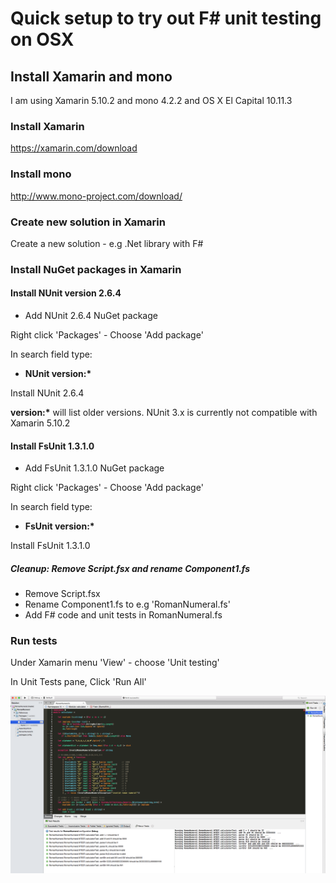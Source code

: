
# Quick setup to try out F# unit testing on OSX

## Install Xamarin and mono

I am using Xamarin 5.10.2 and mono 4.2.2 and OS X El Capital 10.11.3

### Install Xamarin

  https://xamarin.com/download

### Install mono

  http://www.mono-project.com/download/


### Create new solution in Xamarin

Create a new solution - e.g .Net library with F#

### Install NuGet packages in Xamarin

#### Install NUnit version 2.6.4

* Add NUnit 2.6.4 NuGet package

Right click 'Packages' - Choose 'Add package' 

In search field type: 

* __NUnit version:*__ 

Install NUnit 2.6.4 

__version:*__ will list older versions. NUnit 3.x is currently not compatible with Xamarin 5.10.2

#### Install FsUnit 1.3.1.0

* Add FsUnit 1.3.1.0 NuGet package

Right click 'Packages' - Choose 'Add package' 

In search field type: 

* __FsUnit version:*__ 

Install FsUnit 1.3.1.0

##### Cleanup: Remove Script.fsx and rename Component1.fs

* Remove Script.fsx
* Rename Component1.fs to e.g 'RomanNumeral.fs'
* Add F# code and unit tests in RomanNumeral.fs

### Run tests

Under Xamarin menu 'View' - choose 'Unit testing'

In Unit Tests pane, Click 'Run All'

![Running F# Unit Tests](https://github.com/NorSoulx/fsharp_unit_testing/blob/master/images/fsharp.unit.test.001.png)
